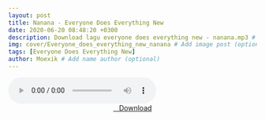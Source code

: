 ```yaml
---
layout: post
title: Nanana - Everyone Does Everything New
date: 2020-06-20 08:48:20 +0300
description: Download lagu everyone does everything new - nanana.mp3 # Add post description (optional)
img: cover/Everyone_does_everything_new_nanana # Add image post (optional)
tags: [Everyone Does Everything New]
author: Moexik # Add name author (optional)
---
```


<audio class='js-player' style="--plyr-color-main: #212121;" controls>
<source src="https://drive.google.com/uc?authuser=0&id=13lWqWgz_gUUN36miBPkhhQPnjYc_SiOu&export=download" type="audio/mp3">
</audio><br />

<center>
<a href="/dl/nanana-everyonedoeseverythingnew/" ><i class="fa fa-caret-down" aria-hidden="true"></i>&nbsp; &nbsp;Download</a>
</center><br />

